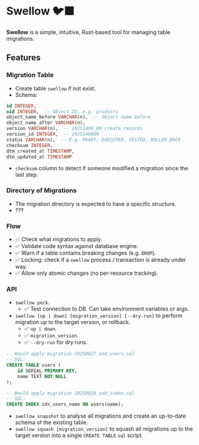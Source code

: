 # Swellow 🐦‍⬛

**Swellow** is a simple, intuitive, Rust-based tool for managing table migrations.

## Features

### Migration Table

- Create table `swellow` if not exist.
- Schema:

```sql
id INTEGER,
oid INTEGER,  -- Object ID, e.g. products
object_name_before VARCHAR(n),  -- Object name before 
object_name_after VARCHAR(n),
version VARCHAR(n),  -- 20251406_00_create_records
version_id INTEGER,  -- 2025140600
status VARCHAR(n),  -- E.g. READY, EXECUTED, TESTED, ROLLED_BACK
checksum INTEGER,
dtm_created_at TIMESTAMP,
dtm_updated_at TIMESTAMP
```

- `checksum` column to detect if someone modified a migration since the last step.

### Directory of Migrations

- The migration directory is expected to have a specific structure.
- ???

### Flow

- ✅ Check what migrations to apply.
- ✅ Validate code syntax against database engine.
- ✅ Warn if a table contains breaking changes (e.g. `DROP`).
- ✅ Locking: check if a `swellow` process / transaction is already under way.
- ✅ Allow only atomic changes (no per-resource tracking).

### API

- `swellow peck`.
  - ✅ Test connection to DB. Can take environment variables or args.
- `swellow [up | down] [migration_version] [--dry-run]` to perform migration up to the target version, or rollback.
  - ✅ `up | down`.
  - ✅ `migration_version`.
  - ✅ `--dry-run` for dry runs.

```sql
-- Would apply migration 20250827_add_users.sql
-- SQL:
CREATE TABLE users (
    id SERIAL PRIMARY KEY,
    name TEXT NOT NULL
);

-- Would apply migration 20250828_add_index.sql
-- SQL:
CREATE INDEX idx_users_name ON users(name);
```

- `swellow snapshot` to analyse all migrations and create an up-to-date schema of the existing table.
- `swellow squash [migration_version]` to squash all migrations up to the target version into a single `CREATE TABLE` `sql` script.
